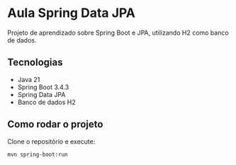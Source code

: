 # Aula Spring Data JPA
Projeto de aprendizado sobre Spring Boot e JPA, utilizando H2 como banco de dados.

## Tecnologias
- Java 21
- Spring Boot 3.4.3
- Spring Data JPA
- Banco de dados H2

## Como rodar o projeto
Clone o repositório e execute:

```sh
mvn spring-boot:run

